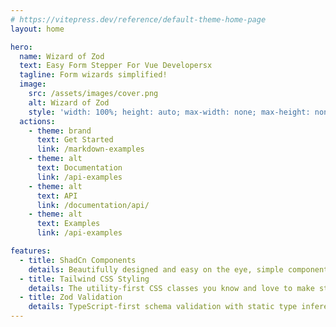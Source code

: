 ```yaml
---
# https://vitepress.dev/reference/default-theme-home-page
layout: home

hero:
  name: Wizard of Zod
  text: Easy Form Stepper For Vue Developersx
  tagline: Form wizards simplified!
  image:
    src: /assets/images/cover.png
    alt: Wizard of Zod
    style: 'width: 100%; height: auto; max-width: none; max-height: none; border-radius: 1rem;'
  actions:
    - theme: brand
      text: Get Started
      link: /markdown-examples
    - theme: alt
      text: Documentation
      link: /api-examples
    - theme: alt
      text: API
      link: /documentation/api/
    - theme: alt
      text: Examples
      link: /api-examples

features:
  - title: ShadCn Components
    details: Beautifully designed and easy on the eye, simple components ready for use.
  - title: Tailwind CSS Styling
    details: The utility-first CSS classes you know and love to make styling and customisation a breeze.
  - title: Zod Validation
    details: TypeScript-first schema validation with static type inference.
---
```


